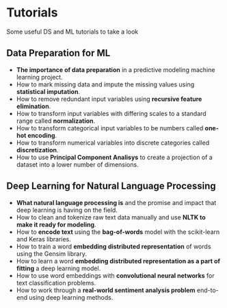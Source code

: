 # Tutorials
Some useful DS and ML tutorials to take a look 

## Data Preparation for ML ##
 * **The importance of data preparation** in a predictive modeling machine learning project.
 * How to mark missing data and impute the missing values using **statistical imputation**.
 * How to remove redundant input variables using **recursive feature elimination**.
 * How to transform input variables with differing scales to a standard range called **normalization**.
 * How to transform categorical input variables to be numbers called **one-hot encoding**.
 * How to transform numerical variables into discrete categories called **discretization**.
 * How to use **Principal Component Analisys** to create a projection of a dataset into a lower number of dimensions.

##  Deep Learning for Natural Language Processing
 * **What natural language processing is** and the promise and impact that deep learning is having on the field.
 * How to clean and tokenize raw text data manually and use **NLTK to make it ready for modeling**.
 * How to **encode text** using the **bag-of-words** model with the scikit-learn and Keras libraries.
 * How to train a word **embedding distributed representation** of words using the Gensim library.
 * How to learn a word **embedding distributed representation as a part of fitting** a deep learning model.
 * How to use word embeddings with **convolutional neural networks** for text classification problems.
 * How to work through a **real-world sentiment analysis problem** end-to-end using deep learning methods.